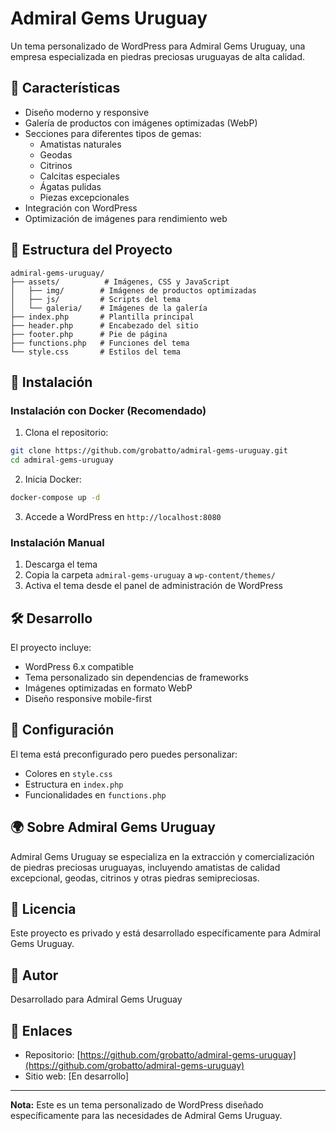 # Admiral Gems Uruguay

Un tema personalizado de WordPress para Admiral Gems Uruguay, una empresa especializada en piedras preciosas uruguayas de alta calidad.

## 🌟 Características

- Diseño moderno y responsive
- Galería de productos con imágenes optimizadas (WebP)
- Secciones para diferentes tipos de gemas:
  - Amatistas naturales
  - Geodas
  - Citrinos
  - Calcitas especiales
  - Ágatas pulidas
  - Piezas excepcionales
- Integración con WordPress
- Optimización de imágenes para rendimiento web

## 📂 Estructura del Proyecto

```
admiral-gems-uruguay/
├── assets/          # Imágenes, CSS y JavaScript
│   ├── img/        # Imágenes de productos optimizadas
│   ├── js/         # Scripts del tema
│   └── galeria/    # Imágenes de la galería
├── index.php       # Plantilla principal
├── header.php      # Encabezado del sitio
├── footer.php      # Pie de página
├── functions.php   # Funciones del tema
└── style.css       # Estilos del tema
```

## 🚀 Instalación

### Instalación con Docker (Recomendado)

1. Clona el repositorio:
```bash
git clone https://github.com/grobatto/admiral-gems-uruguay.git
cd admiral-gems-uruguay
```

2. Inicia Docker:
```bash
docker-compose up -d
```

3. Accede a WordPress en `http://localhost:8080`

### Instalación Manual

1. Descarga el tema
2. Copia la carpeta `admiral-gems-uruguay` a `wp-content/themes/`
3. Activa el tema desde el panel de administración de WordPress

## 🛠️ Desarrollo

El proyecto incluye:
- WordPress 6.x compatible
- Tema personalizado sin dependencias de frameworks
- Imágenes optimizadas en formato WebP
- Diseño responsive mobile-first

## 📝 Configuración

El tema está preconfigurado pero puedes personalizar:
- Colores en `style.css`
- Estructura en `index.php`
- Funcionalidades en `functions.php`

## 🌍 Sobre Admiral Gems Uruguay

Admiral Gems Uruguay se especializa en la extracción y comercialización de piedras preciosas uruguayas, incluyendo amatistas de calidad excepcional, geodas, citrinos y otras piedras semipreciosas.

## 📄 Licencia

Este proyecto es privado y está desarrollado específicamente para Admiral Gems Uruguay.

## 👤 Autor

Desarrollado para Admiral Gems Uruguay

## 🔗 Enlaces

- Repositorio: [https://github.com/grobatto/admiral-gems-uruguay](https://github.com/grobatto/admiral-gems-uruguay)
- Sitio web: [En desarrollo]

---

**Nota:** Este es un tema personalizado de WordPress diseñado específicamente para las necesidades de Admiral Gems Uruguay.
